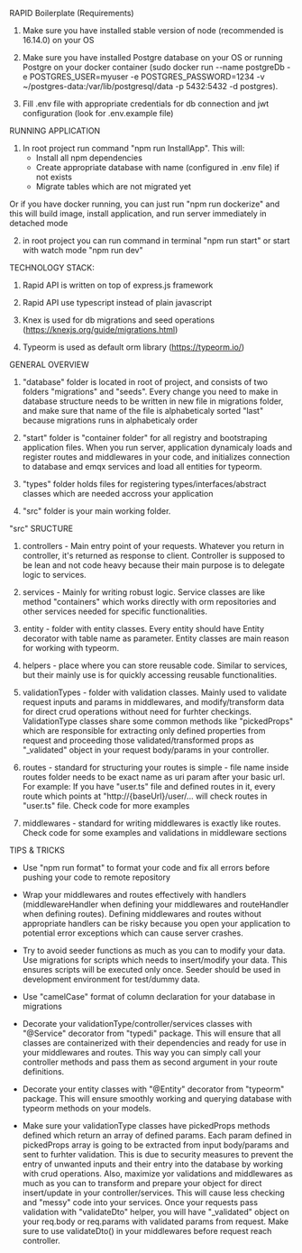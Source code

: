 RAPID Boilerplate (Requirements)

1. Make sure you have installed stable version of node (recommended is 16.14.0) on your OS

2. Make sure you have installed Postgre database on your OS or running Postgre on your docker container (sudo docker run --name postgreDb -e POSTGRES_USER=myuser -e POSTGRES_PASSWORD=1234 -v ~/postgres-data:/var/lib/postgresql/data -p 5432:5432 -d postgres).

3. Fill .env file with appropriate credentials for db connection and jwt configuration (look for .env.example file)



RUNNING APPLICATION

1. In root project run command "npm run InstallApp". This will:
    - Install all npm dependencies
    - Create appropriate database with name (configured in .env file) if not exists
    - Migrate tables which are not migrated yet

Or if you have docker running, you can just run "npm run dockerize" and this will build image, install application, and run server immediately in detached mode

2. in root project you can run command in terminal "npm run start" or start with watch mode "npm run dev"


TECHNOLOGY STACK:

1. Rapid API is written on top of express.js framework

2. Rapid API use typescript instead of plain javascript

3. Knex is used for db migrations and seed operations (https://knexjs.org/guide/migrations.html)

4. Typeorm is used as default orm library (https://typeorm.io/)



GENERAL OVERVIEW

1. "database" folder is located in root of project, and consists of two folders "migrations" and "seeds". Every change you need to make in database structure needs to be written in new file in migrations folder, and make sure that name of the file is alphabeticaly sorted "last" because migrations runs in alphabeticaly order

2. "start" folder is "container folder" for all registry and bootstraping application files. When you run server, application dynamicaly loads and register routes and middlewares in your code, and initializes connection to database and emqx services and load all entities for typeorm.

3. "types" folder holds files for registering types/interfaces/abstract classes which are needed accross your application

4. "src" folder is your main working folder.




"src" SRUCTURE

1. controllers - Main entry point of your requests. Whatever you return in controller, it's returned as response to client. Controller is supposed to be lean and not code heavy because their main purpose is to delegate logic to services.

2. services - Mainly for writing robust logic. Service classes are like method "containers" which works directly with orm repositories and other services needed for specific functionalities.

3. entity - folder with entity classes. Every entity should have Entity decorator with table name as parameter. Entity classes are main reason for working with typeorm.

4. helpers - place where you can store reusable code. Similar to services, but their mainly use is for quickly accessing reusable functionalities.

5. validationTypes - folder with validation classes. Mainly used to validate request inputs and params in middlewares, and modify/transform data for direct crud operations without need for furhter checkings. ValidationType classes share some common methods like "pickedProps" which are responsible for extracting only defined properties from request and proceeding those validated/transformed props as "_validated" object in your request body/params in your controller.

6. routes - standard for structuring your routes is simple - file name inside routes folder needs to be exact name as uri param after your basic url. For example: If you have "user.ts" file and defined routes in it, every route which points at "http://{baseUrl}/user/... will check routes in "user.ts" file. Check code for more examples

7. middlewares - standard for writing middlewares is exactly like routes. Check code for some examples and validations in middleware sections



TIPS & TRICKS

- Use "npm run format" to format your code and fix all errors before pushing your code to remote repository

- Wrap your middlewares and routes effectively with handlers (middlewareHandler when defining your middlewares and routeHandler when defining routes). Defining middlewares and routes without appropriate handlers can be risky because you open your application to potential error exceptions which can cause server crashes.

- Try to avoid seeder functions as much as you can to modify your data. Use migrations for scripts which needs to insert/modify your data. This ensures scripts will be executed only once. Seeder should be used in development environment for test/dummy data.

- Use "camelCase" format of column declaration for your database in migrations

- Decorate your validationType/controller/services classes with "@Service" decorator from "typedi" package. This will ensure that all classes are containerized with their dependencies and ready for use in your middlewares and routes. This way you can simply call your controller methods and pass them as second argument in your route definitions.

- Decorate your entity classes with "@Entity" decorator from "typeorm" package. This will ensure smoothly working and querying database with typeorm methods on your models.

- Make sure your validationType classes have pickedProps methods defined which return an array of defined params. Each param defined in pickedProps array is going to be extracted from input body/params and sent to furhter validation. This is due to security measures to prevent the entry of unwanted inputs and their entry into the database by working with crud operations. Also, maximize yor validations and middlewares as much as you can to transform and prepare your object for direct insert/update in your controller/services. This will cause less checking and "messy" code into your services. Once your requests pass validation with "validateDto" helper, you will have "_validated" object on your req.body or req.params with validated params from request. Make sure to use validateDto() in your middlewares before request reach controller.
